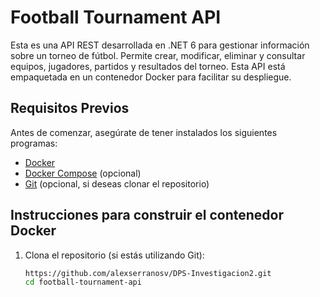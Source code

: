 # Football Tournament API

Esta es una API REST desarrollada en .NET 6 para gestionar información sobre un torneo de fútbol. Permite crear, modificar, eliminar y consultar equipos, jugadores, partidos y resultados del torneo. Esta API está empaquetada en un contenedor Docker para facilitar su despliegue.

## Requisitos Previos

Antes de comenzar, asegúrate de tener instalados los siguientes programas:

- [Docker](https://www.docker.com/get-started)
- [Docker Compose](https://docs.docker.com/compose/install/) (opcional)
- [Git](https://git-scm.com/) (opcional, si deseas clonar el repositorio)

## Instrucciones para construir el contenedor Docker

1. Clona el repositorio (si estás utilizando Git):
   ```bash
   https://github.com/alexserranosv/DPS-Investigacion2.git
   cd football-tournament-api
